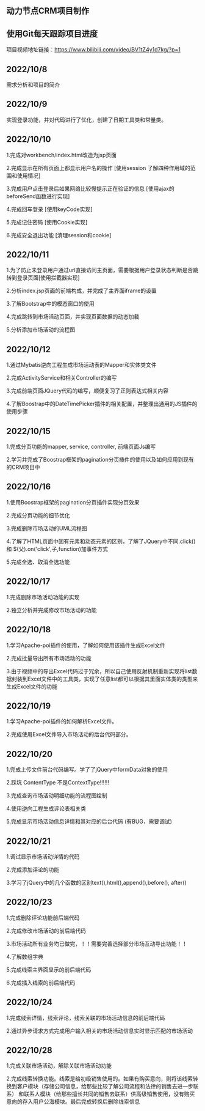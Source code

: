 ## 动力节点CRM项目制作
## 使用Git每天跟踪项目进度
项目视频地址链接：https://www.bilibili.com/video/BV1tZ4y1d7kg/?p=1

## 2022/10/8

需求分析和项目的简介

## 2022/10/9 

实现登录功能，并对代码进行了优化，创建了日期工具类和常量类。

## 2022/10/10 

1.完成对workbench/index.html改造为jsp页面

2.完成显示在所有页面上都显示用户名的操作 [使用session 了解四种作用域的范围和使用情况]

3.完成用户点击登录后如果网络比较慢提示正在验证的信息 [使用ajax的beforeSend函数进行实现]

4.完成回车登录 [使用keyCode实现]

5.完成记住密码 [使用Cookie实现]

6.完成安全退出功能 [清理session和cookie]

## 2022/10/11

1.为了防止未登录用户通过url直接访问主页面，需要根据用户登录状态判断是否跳转到登录页面[使用拦截器实现]

2.分析index.jsp页面的前端构成，并完成了主界面iframe的设置

3.了解Bootstrap中的模态窗口的使用

4.完成跳转到市场活动页面，并实现页面数据的动态加载

5.分析添加市场活动的流程图

## 2022/10/12

1.通过Mybatis逆向工程生成市场活动表的Mapper和实体类文件

2.完成ActivityService和相关Controller的编写

3.完成前端页面JQuery代码的编写，顺便复习了正则表达式相关内容

4.了解Boostrap中的DateTimePicker插件的相关配置，并整理出通用的JS插件的使用步骤

## 2022/10/15

1.完成分页功能的mapper, service, controller, 前端页面Js编写

2.学习并完成了Boostrap框架的pagination分页插件的使用以及如何应用到现有的CRM项目中

## 2022/10/16

1.使用Boostrap框架的pagination分页插件实现分页效果

2.完成分页功能的细节优化

3.完成删除市场活动的UML流程图

4.了解了HTML页面中固有元素和动态元素的区别，了解了JQuery中不同.click() 和 $(父).on('click',子,function)加事件方式

5.完成全选、取消全选功能

## 2022/10/17

1.完成删除市场活动功能的实现 

2.独立分析并完成修改市场活动的功能

## 2022/10/18

1.学习Apache-poi插件的使用，了解如何使用该插件生成Excel文件

2.完成批量导出所有市场活动的功能

3.由于视频中的导出Excel代码过于冗余，所以自己使用反射机制重新实现将list数据封装到Excel文件中的工具类，实现了任意list都可以根据其里面实体类的类型来生成Excel文件的功能


## 2022/10/19

1.学习Apache-poi插件的如何解析Excel文件。

2.完成使用Excel文件导入市场活动的后台代码部分。

## 2022/10/20

1.完成上传文件前台代码编写。学了了jQuery中formData对象的使用

2.踩坑 ContentType 不是ContextType!!!!!!

3.完成查询市场活动明细功能的流程图绘制

4.使用逆向工程生成评论表相关类

5.完成显示市场活动信息详情和其对应的后台代码 (有BUG，需要调试)

## 2022/10/21 

1.调试显示市场活动详情的代码

2.完成添加评论的功能

3.学习了jQuery中的几个函数的区别text(),html(),append(),before(), after()

## 2022/10/23

1.完成删除评论功能前后端代码

2.完成修改市场活动的前后端代码

3.市场活动所有业务均已做完，！！需要完善选择部分市场互动导出功能！！

4.了解数组字典

5.完成线索主界面显示的前后端代码

6.完成插入线索的前后端代码

## 2022/10/24

1.完成线索详情，线索评论，线索关联的市场活动信息的前后端代码

2.通过异步请求方式完成用户输入相关的市场活动信息实时显示匹配的市场活动

## 2022/10/28

1.完成关联市场活动，解除关联市场活动功能

2.完成线索转换功能。线索是给初级销售使用的。如果有购买意向，则将该线索转换到客户模块（存储公司信息，给那些比较了解公司流程和法律的销售去进一步联系）
   和联系人模块（给那些擅长共同的销售去联系）供高级销售使用，没有购买意向的存入用户公海模块。最后完成转换后删除线索信息